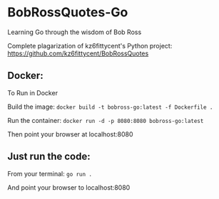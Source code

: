 # BobRossQuotes-Go
Learning Go through the wisdom of Bob Ross

Complete plagarization of kz6fittycent's Python project: https://github.com/kz6fittycent/BobRossQuotes

## Docker:
To Run in Docker

Build the image: `docker build -t bobross-go:latest -f Dockerfile .`

Run the container: `docker run -d -p 8080:8080 bobross-go:latest`

Then point your browser at localhost:8080

## Just run the code:

From your terminal: 
`go run .`

And point your browser to localhost:8080
